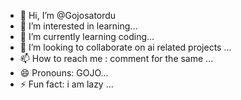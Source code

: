 - 👋 Hi, I’m @Gojosatordu
- 👀 I’m interested in learning...
- 🌱 I’m currently learning coding...
- 💞️ I’m looking to collaborate on ai related projects ...
- 📫 How to reach me : comment for the same ...
- 😄 Pronouns: GOJO...
- ⚡ Fun fact: i am lazy ...

<!---
Gojosatordu/Gojosatordu is a ✨ special ✨ repository because its `README.md` (this file) appears on your GitHub profile.
You can click the Preview link to take a look at your changes.
--->

